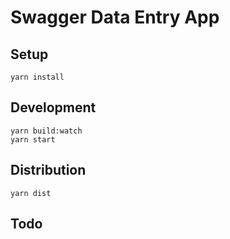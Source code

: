 # Swagger Data Entry App


## Setup

```
yarn install
```


## Development

```
yarn build:watch
yarn start
```


## Distribution

```
yarn dist
```


## Todo
